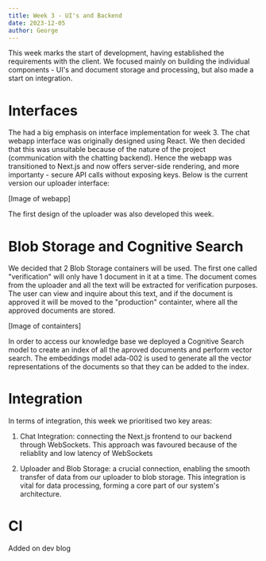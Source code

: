 ```yaml
---
title: Week 3 - UI's and Backend
date: 2023-12-05
author: George
---
```


This week marks the start of development, having established the requirements with the client. We focused mainly on building the individual components - UI's and document storage and processing, but also made a start on integration.

# Interfaces
The had a big emphasis on interface implementation for week 3. The chat webapp interface was originally designed using React. We then decided that this was unsuitable because of the nature of the project (communication with the chatting backend). Hence the webapp was transitioned to Next.js and now offers server-side rendering, and more importanty - secure API calls without exposing keys. Below is the current version our uploader interface:

<!-- ![Image of the chat webapp](images/chat_webapp.png) -->

<!-- <img src="images/chat_webapp.png" alt="Image of the chat webapp"> -->

<!-- {{< figure src="/images/chat_webapp.png" title="Chat webapp" >}} -->

[Image of webapp]

The first design of the uploader was also developed this week.

# Blob Storage and Cognitive Search
We decided that 2 Blob Storage containers will be used. The first one called "verification" will only have 1 document in it at a time. The document comes from the uploader and all the text will be extracted for verification purposes. The user can view and inquire about this text, and if the document is approved it will be moved to the "production" containter, where all the approved documents are stored.

[Image of containters]

In order to access our knowledge base we deployed a Cognitive Search model to create an index of all the aproved documents and perform vector search. The embeddings model ada-002 is used to generate all the vector representations of the documents so that they can be added to the index.


# Integration
In terms of integration, this week we prioritised two key areas:

1. Chat Integration: connecting the Next.js frontend to our backend through WebSockets. This approach was favoured because of the reliablity and low latency of WebSockets

2. Uploader and Blob Storage: a crucial connection, enabling the smooth transfer of data from our uploader to blob storage. This integration is vital for data processing, forming a core part of our system's architecture.


# CI
Added on dev blog